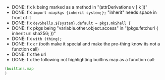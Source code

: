 - DONE: fix k being marked as a method in "(attrDerivations v [ k ])" 
- DONE: fix `import nixpkgs {inherit system;};` "inherit" needs space in front of it
- DONE: fix `devShells.${system}.default = pkgs.mkShell {`
- DONE: fix pkgs being "variable.other.object.access" in "(pkgs.fetchurl { inherit url sha256; })" 
- DONE: fix `with (thing);`
- DONE: fix `or` (both make it special and make the pre-thing know its not a function call)
- DONE: fix the url
- DONE: fix the following not highlighting builtins.map as a function call:
```nix
(builtins.map
)
```